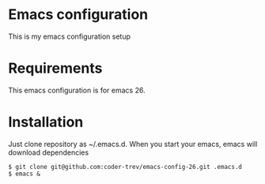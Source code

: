 # Emacs configuration
This is my emacs configuration setup

# Requirements
This emacs configuration is for emacs 26.

# Installation
Just clone repository as ~/.emacs.d. When you start your emacs, emacs will download dependencies

```
$ git clone git@github.com:coder-trev/emacs-config-26.git .emacs.d
$ emacs &
```
